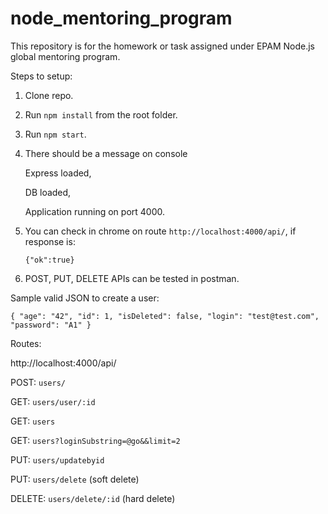 # node_mentoring_program
This repository is for the homework or task assigned under EPAM Node.js global mentoring program.

Steps to setup:

1. Clone repo.
2. Run `npm install` from the root folder.
3. Run `npm start`.
4. There should be a message on console
    
    Express loaded, 
    
    DB loaded,
    
    Application running on port 4000.
5. You can check in chrome on route `http://localhost:4000/api/`, if response is:
    
    `{"ok":true}`

6. POST, PUT, DELETE APIs can be tested in postman.

Sample valid JSON to create a user:

`{
	"age": "42",
	"id": 1,
	"isDeleted": false,
	"login": "test@test.com",
	"password": "A1"
}`

Routes:

http://localhost:4000/api/

POST:   `users/`

GET:    `users/user/:id`

GET:     `users`

GET:     `users?loginSubstring=@go&&limit=2`

PUT:     `users/updatebyid`

PUT:     `users/delete` (soft delete)

DELETE:  `users/delete/:id` (hard delete)
